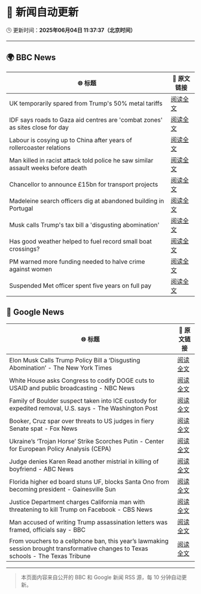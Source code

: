 # 🧠 新闻自动更新

🕒 更新时间：**2025年06月04日 11:37:37（北京时间）**

---

## 🌍 BBC News

| 🌐 标题 | 🔗 原文链接 |
|--------|-------------|
| UK temporarily spared from Trump's 50% metal tariffs | [阅读全文](https://www.bbc.com/news/articles/cg713y73plro) |
| IDF says roads to Gaza aid centres are 'combat zones' as sites close for day | [阅读全文](https://www.bbc.com/news/articles/cnv18gp4rdzo) |
| Labour is cosying up to China after years of rollercoaster relations | [阅读全文](https://www.bbc.com/news/articles/c071jr159p0o) |
| Man killed in racist attack told police he saw similar assault weeks before death | [阅读全文](https://www.bbc.com/news/articles/cdxvz9p6635o) |
| Chancellor to announce £15bn for transport projects | [阅读全文](https://www.bbc.com/news/articles/c331ln47e7ko) |
| Madeleine search officers dig at abandoned building in Portugal | [阅读全文](https://www.bbc.com/news/articles/cy4k1vg34wlo) |
| Musk calls Trump's tax bill a 'disgusting abomination' | [阅读全文](https://www.bbc.com/news/articles/c0j76djzgpvo) |
| Has good weather helped to fuel record small boat crossings? | [阅读全文](https://www.bbc.com/news/articles/cwy3vq22xqzo) |
| PM warned more funding needed to halve crime against women | [阅读全文](https://www.bbc.com/news/articles/c8e6jjpn8p7o) |
| Suspended Met officer spent five years on full pay | [阅读全文](https://www.bbc.com/news/articles/cwyndvknvk9o) |

## 📰 Google News

| 🌐 标题 | 🔗 原文链接 |
|--------|-------------|
| Elon Musk Calls Trump Policy Bill a ‘Disgusting Abomination’ - The New York Times | [阅读全文](https://news.google.com/rss/articles/CBMimgFBVV95cUxPMlBXYmIzTnBiSXZjTnRiamZYMFh3Ui1IVkVma3RMa3VHYldWS2VjNHJUUkZTejdUM1NESjBVQjZMYmdHZ0RQeEtid1RZY2FxdThOOEdQR1ZkU1FDN0RZTTVOOUExbHFBRTYzUDBWMDVNbnJqWU9DVFh3VUkzSlNlX1diV20wT1JWTHlBS0tDOFlWRGl3bzhiRndn?oc=5) |
| White House asks Congress to codify DOGE cuts to USAID and public broadcasting - NBC News | [阅读全文](https://news.google.com/rss/articles/CBMivAFBVV95cUxPQVlrV2FrNHNuaUtuLUxWYzh0dHRPT1BXWUkzemprc0l0Mk1SU2NsX0xsRGR5WGppemJmR3o3T3lXUGw1TGo0YUVtZl93UENEY2psQXhCUmRONXlJRFJJMzAyYm80UVo3NmFNbFpVd2RISmNCdzRpNFhQcWpuZlZPdHJjX0haeFdoTFhpOWZwbURCMGVkQjlBckVvSl9DdzhJdi0tbTlQVjJaU0hETXJNYU9XWTA5V1R1Yk1ZMtIBVkFVX3lxTFBPV0U3bU40MWVKMnBXZHJfZnQyM3Noc2d1cnVOMnFOa2E3eFc3MjkyaTdDWkpnazYxNkhOS0lYSzM2NG1jZDZQZTV1LWNsd2FfRjJmbnR3?oc=5) |
| Family of Boulder suspect taken into ICE custody for expedited removal, U.S. says - The Washington Post | [阅读全文](https://news.google.com/rss/articles/CBMimwFBVV95cUxQRG13ZUlJUmo5eXV6WjY3T1VtempSYUNNVUl5b1E4V1pPVS1zZl9ON0JUbnFZN2FURFJ3THRqRk4zYnZYMGo3UkI4SlhFRDdsVTRaUVR3bXVoUjBTTU5hV1dQdEtqREVaSzB2ZEczdlJXOVhXS3hub0ZJRjdRcVJWa0NCVFNDeTZtSWh5WnlBVnlKa1hVOUxuejZIVQ?oc=5) |
| Booker, Cruz spar over threats to US judges in fiery Senate spat - Fox News | [阅读全文](https://news.google.com/rss/articles/CBMilAFBVV95cUxPZDRIOUNaTE1yeHRJdE05TUh5QmxWVVFweHJTME9Xd19PMXFQYjNQSjRKdXZNaDdOcERCVnFLWmtLcUJTck85WmlvNkZVYkgweXlFTjN6R18zOVhfZzgyZmF4N19qdUt1RnJGcWl1TVVhdnhGNVNrdVRhanpfcW01Q0N2dzVWM2tfOEdoMWppS3VOd3gy0gGaAUFVX3lxTE41NjBtMXNsRHRpLVRaejdlOTF1TDB3QVVtV1RiYV9FX3hOTWM4NXFXSXdYdUlVRGVSc0RiSDZoMW8xVi1BcWRYbGpMeF83OVpZb2ZRV1l6YVlCcjJCbFFzbDVZbmlCNEltRlZqbTVKUzdsMXNaellJNlJ3MFYzUHhHMnh2ejdxN2k2VjBvVWU4dTl3UDMzdGt3YUE?oc=5) |
| Ukraine’s ‘Trojan Horse’ Strike Scorches Putin - Center for European Policy Analysis (CEPA) | [阅读全文](https://news.google.com/rss/articles/CBMieEFVX3lxTE4ydnBpNXVuWkNQdmdsM0VGRkZGMm1DNW1jdURtYUJ2MHdMaF9IbkgtR05wTUczZmJiWGYweFdOREI0bVZmV1Bqdy02UGhfSUNqckpEdzdBSUNwRTB2UXN3Y0FScFh3OGRXbHFOMTVGaGdLRFROMDRFbg?oc=5) |
| Judge denies Karen Read another mistrial in killing of boyfriend - ABC News | [阅读全文](https://news.google.com/rss/articles/CBMimwFBVV95cUxQNXV4Y2N2ZzJfSjVkN0dpVDA3eEk3Rko4WUZXcG1obVlVVWZmZTRQYk9FRnVSZVZid3NuelFNTjJQZVYxZDVaLUpkX0w3eHhKUEFXT3pSSW1zN2RaMEhxTzROMVhjTlRNS0I2NHh5YmNqMExLMW9QNUoyd1BpWlUxcTBzNnhNWFRHY3FDMGFGbE1ENHdIdkFJRG1CSdIBoAFBVV95cUxQUUlkVy0yRVExSnVBNFlSMlMwWF90MzQzY0ZMY3JvQ1hKNmI1eWpCYkRqQ2JWWlpKU2E4ajRyWE9MVzlXTlBTN0Rya0lkdTFpSDB1eng0a3VEampEeVVvQkVoZ0pJc2xTSGJ0cWxNTWpKZFBmOUhZTjIyaTA2c0VCUW04YXNELVAyWXByQ1NFc2Q5UFRsbWNTLVBFQmd2VkQ5?oc=5) |
| Florida higher ed board stuns UF, blocks Santa Ono from becoming president - Gainesville Sun | [阅读全文](https://news.google.com/rss/articles/CBMi3AFBVV95cUxOOXJEcXphN2pfZ0hTbzhpUTVqd21YUXpxUWZPTmpxcXBTclhMMHNSeWJNVUlGWFMzWUhabklGVndTTlMwMUpOTjhJV1F6eDJUeFdUNElwRTB1TDdqejlWUXVHT0R6YjAzaFFkVzFBek9RSWRZMUhVenBFcXhValZuRl9HdGVKcnpOV1N0QzBBdmQydVVWaXNDWWxMTVBNZy1RT0xaSHdncUVkbE9NWUEtZ2JCdnFiNWdnNlU5bDQyVThSanNJWDBmZmJ1eTB0ZXNENmRHaXdzNlhyUHI5?oc=5) |
| Justice Department charges California man with threatening to kill Trump on Facebook - CBS News | [阅读全文](https://news.google.com/rss/articles/CBMidkFVX3lxTE9rMWM0c08tLXdGTkZNb3BpSS1sTU1LMkVGdmxfTFgyNG5GYmplUE9jQmM4Uk5Ud1B6VnRhMmhaMmhIc1ZEcHRtZjNQc2cxNkxDRllyZTVtTllBR1l4S3dpX3V4ZWwxMkVOVU4yT2s4VVNVTFh4U1HSAXtBVV95cUxNejQ2cmFkVG16RTNtaVBmdkMwblZoT182N1pxZVhiamxhdDYwNnh2SnhtTXVreGQ2cjlNTlprMUptM3M1VjlIUHp5ZzlENm0xWEZSTkItRkZSRXFfNVRXc3RCZC1RdFp2MDFUX3FYRDhKRnh1WUh4N2lxWDg?oc=5) |
| Man accused of writing Trump assassination letters was framed, officials say - BBC | [阅读全文](https://news.google.com/rss/articles/CBMiWkFVX3lxTFBsOGxlbFhOdVlLeXVZRjZZQ3U2d1RWc3cteXBxWTBQbU50bDZSLV9tTS1DOW5tbDJScXFHckhmSVg4UHEyUENQZmFSUUdrbWlJWE5aNWZRbjVOd9IBX0FVX3lxTE1YQy10b1BDcTJJelBfZkdzaWNsYnZWV1RoZTN2V1dhdTdjNkdnRF8wS1I1SGw4WWJvTHN6SUhVZllrTHoyUU9kdjZWN3VLRVZGQ2ZIdHV2WUFWdVlNTGdj?oc=5) |
| From vouchers to a cellphone ban, this year’s lawmaking session brought transformative changes to Texas schools - The Texas Tribune | [阅读全文](https://news.google.com/rss/articles/CBMiiAFBVV95cUxQSEJ4WF9VckZnZ0VZQWxtSmE1SHhZUTRlQm45ZDRPSkRuQlZDamJEMENUaHE2SDFEVUV1NElmdHBWWmExYzFiMUhzR0EtQWRIYWFuWHVSR0poN1RqQktTTVR4UW0tRlM0bUFvV21xMTNmcDhTSlB0emc4YkhoZEs5VTFyeWYtdWZs?oc=5) |

---
> 本页面内容来自公开的 BBC 和 Google 新闻 RSS 源，每 10 分钟自动更新。